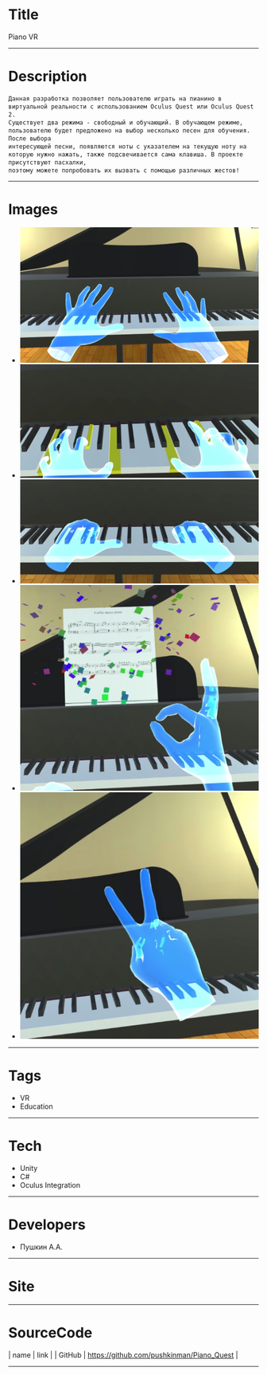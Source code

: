 # Title
Piano VR

---

# Description
```
Данная разработка позволяет пользователю играть на пианино в виртуальной реальности с использованием Oculus Quest или Oculus Quest 2. 
Существует два режима - свободный и обучающий. В обучающем режиме, пользователю будет предложено на выбор несколько песен для обучения. После выбора 
интересующей песни, появляются ноты с указателем на текущую ноту на которую нужно нажать, также подсвечивается сама клавиша. В проекте присутствуют пасхалки,
поэтому можете попробовать их вызвать с помощью различных жестов!
```

---

# Images
* ![](Images/pq1.PNG)
* ![](Images/pq2.PNG)
* ![](Images/pq3.PNG)
* ![](Images/pq4.PNG)
* ![](Images/pq5.PNG)

---

# Tags
* VR
* Education
---
# Tech
* Unity
* C#
* Oculus Integration
---
# Developers
* Пушкин А.А.
---
# Site
---
# SourceCode
| name | link |
| GitHub | https://github.com/pushkinman/Piano_Quest |

---
